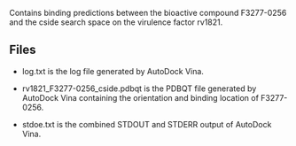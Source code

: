 Contains binding predictions between the bioactive compound F3277-0256 and the cside search space on the virulence factor rv1821.

## Files

- log.txt is the log file generated by AutoDock Vina.

- rv1821_F3277-0256_cside.pdbqt is the PDBQT file generated by AutoDock Vina containing the orientation and binding location of F3277-0256.

- stdoe.txt is the combined STDOUT and STDERR output of AutoDock Vina.

